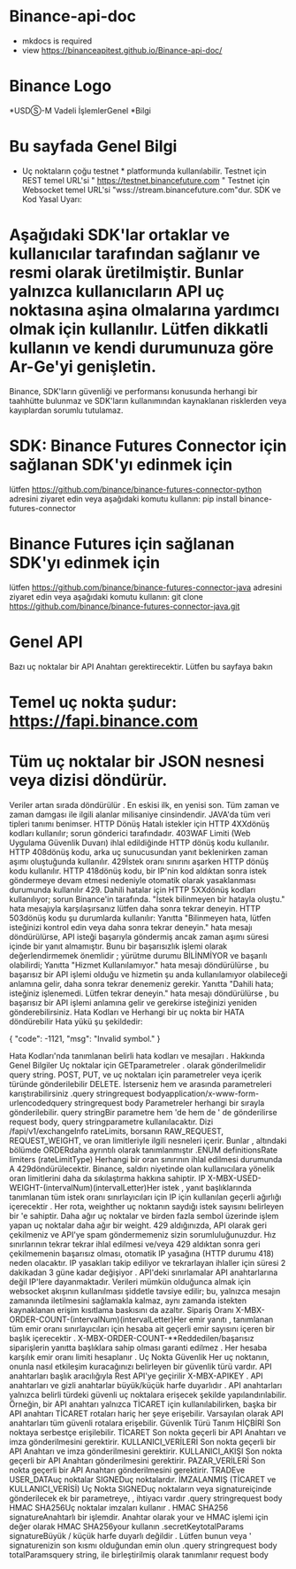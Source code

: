 # Binance-api-doc

* mkdocs is required 
* view https://binanceapitest.github.io/Binance-api-doc/

# Binance Logo
*USDⓈ-M Vadeli İşlemlerGenel *Bilgi

# Bu sayfada Genel Bilgi
* Uç noktaların çoğu testnet * platformunda kullanılabilir.
Testnet için REST temel URL'si " https://testnet.binancefuture.com "
Testnet için Websocket temel URL'si "wss://stream.binancefuture.com"dur.
SDK ve Kod 
Yasal Uyarı:

# Aşağıdaki SDK'lar ortaklar ve kullanıcılar tarafından sağlanır ve resmi olarak üretilmiştir. Bunlar yalnızca kullanıcıların API uç noktasına aşina olmalarına yardımcı olmak için kullanılır. Lütfen dikkatli kullanın ve kendi durumunuza göre Ar-Ge'yi genişletin.

Binance, SDK'ların güvenliği ve performansı konusunda herhangi bir taahhütte bulunmaz ve SDK'ların kullanımından kaynaklanan risklerden veya kayıplardan sorumlu tutulamaz.

# SDK: Binance Futures Connector için sağlanan SDK'yı edinmek için
lütfen https://github.com/binance/binance-futures-connector-python adresini ziyaret edin veya
aşağıdaki komutu kullanın:
pip install binance-futures-connector

# Binance Futures için sağlanan SDK'yı edinmek için
lütfen https://github.com/binance/binance-futures-connector-java adresini ziyaret edin veya
aşağıdaki komutu kullanın:
git clone https://github.com/binance/binance-futures-connector-java.git

# Genel API 
Bazı uç noktalar bir API Anahtarı gerektirecektir. Lütfen bu sayfaya bakın
# Temel uç nokta şudur: https://fapi.binance.com

# Tüm uç noktalar bir JSON nesnesi veya dizisi döndürür.
Veriler artan sırada döndürülür . En eskisi ilk, en yenisi son.
Tüm zaman ve zaman damgası ile ilgili alanlar milisaniye cinsindendir.
JAVA'da tüm veri tipleri tanımı benimser.
HTTP Dönüş 
Hatalı istekler için HTTP 4XXdönüş kodları kullanılır; sorun gönderici tarafındadır.
403WAF Limiti (Web Uygulama Güvenlik Duvarı) ihlal edildiğinde HTTP dönüş kodu kullanılır.
HTTP 408dönüş kodu, arka uç sunucusundan yanıt beklenirken zaman aşımı oluştuğunda kullanılır.
429İstek oranı sınırını aşarken HTTP dönüş kodu kullanılır.
HTTP 418dönüş kodu, bir IP'nin kod aldıktan sonra istek göndermeye devam etmesi nedeniyle otomatik olarak yasaklanması durumunda kullanılır 429.
Dahili hatalar için HTTP 5XXdönüş kodları kullanılıyor; sorun Binance'in tarafında.
"İstek bilinmeyen bir hatayla oluştu." hata mesajıyla karşılaşırsanız lütfen daha sonra tekrar deneyin.
HTTP 503dönüş kodu şu durumlarda kullanılır:
Yanıtta "Bilinmeyen hata, lütfen isteğinizi kontrol edin veya daha sonra tekrar deneyin." hata mesajı döndürülürse, API isteği başarıyla göndermiş ancak zaman aşımı süresi içinde bir yanıt almamıştır. Bunu bir başarısızlık işlemi olarak değerlendirmemek
önemlidir ; yürütme durumu BİLİNMİYOR ve başarılı olabilirdi;
Yanıtta "Hizmet Kullanılamıyor." hata mesajı döndürülürse , bu başarısız bir API işlemi olduğu ve hizmetin şu anda kullanılamıyor olabileceği anlamına gelir, daha sonra tekrar denemeniz gerekir.
Yanıtta "Dahili hata; isteğiniz işlenemedi. Lütfen tekrar deneyin." hata mesajı döndürülürse , bu başarısız bir API işlemi anlamına gelir ve gerekirse isteğinizi yeniden gönderebilirsiniz.
Hata Kodları ve 
Herhangi bir uç nokta bir HATA döndürebilir
Hata yükü şu şekildedir:

{
  "code": -1121,
  "msg": "Invalid symbol."
}

Hata Kodları'nda tanımlanan belirli hata kodları ve mesajları .
 Hakkında Genel Bilgiler
Uç noktalar için GETparametreler . olarak gönderilmelidir query string.
POST, PUT, ve uç noktaları için parametreler veya içerik türünde gönderilebilir DELETE. İsterseniz hem ve arasında parametreleri karıştırabilirsiniz .query stringrequest bodyapplication/x-www-form-urlencodedquery stringrequest body
Parametreler herhangi bir sırayla gönderilebilir.
query stringBir parametre hem 'de hem de ' de gönderilirse request body, query stringparametre kullanılacaktır.
Dizi /fapi/v1/exchangeInfo rateLimits, borsanın RAW_REQUEST, REQUEST_WEIGHT, ve oran limitleriyle ilgili nesneleri içerir. Bunlar , altındaki bölümde ORDERdaha ayrıntılı olarak tanımlanmıştır .ENUM definitionsRate limiters (rateLimitType)
Herhangi bir oran sınırının ihlal edilmesi durumunda A 429döndürülecektir.
Binance, saldırı niyetinde olan kullanıcılara yönelik oran limitlerini daha da sıkılaştırma hakkına sahiptir.
IP 
X-MBX-USED-WEIGHT-(intervalNum)(intervalLetter)Her istek , yanıt başlıklarında tanımlanan tüm istek oranı sınırlayıcıları için IP için kullanılan geçerli ağırlığı içerecektir .
Her rota, weighther uç noktanın saydığı istek sayısını belirleyen bir 'e sahiptir. Daha ağır uç noktalar ve birden fazla sembol üzerinde işlem yapan uç noktalar daha ağır bir weight.
429 aldığınızda, API olarak geri çekilmeniz ve API'ye spam göndermemeniz sizin sorumluluğunuzdur.
Hız sınırlarının tekrar tekrar ihlal edilmesi ve/veya 429 aldıktan sonra geri çekilmemenin başarısız olması, otomatik IP yasağına (HTTP durumu 418) neden olacaktır.
IP yasakları takip ediliyor ve tekrarlayan ihlaller için süresi 2 dakikadan 3 güne kadar değişiyor .
API'deki sınırlamalar API anahtarlarına değil IP'lere dayanmaktadır.
Verileri mümkün olduğunca almak için websocket akışının kullanılması şiddetle tavsiye edilir; bu, yalnızca mesajın zamanında iletilmesini sağlamakla kalmaz, aynı zamanda istekten kaynaklanan erişim kısıtlama baskısını da azaltır.
Sipariş Oranı 
X-MBX-ORDER-COUNT-(intervalNum)(intervalLetter)Her emir yanıtı , tanımlanan tüm emir oranı sınırlayıcıları için hesaba ait geçerli emir sayısını içeren bir başlık içerecektir .
X-MBX-ORDER-COUNT-**Reddedilen/başarısız siparişlerin yanıtta başlıklara sahip olması garanti edilmez .
Her hesaba karşılık emir oranı limiti hesaplanır .
Uç Nokta Güvenlik 
Her uç noktanın, onunla nasıl etkileşim kuracağınızı belirleyen bir güvenlik türü vardır.
API anahtarları başlık aracılığıyla Rest API'ye geçirilir X-MBX-APIKEY .
API anahtarları ve gizli anahtarlar büyük/küçük harfe duyarlıdır .
API anahtarları yalnızca belirli türdeki güvenli uç noktalara erişecek şekilde yapılandırılabilir. Örneğin, bir API anahtarı yalnızca TİCARET için kullanılabilirken, başka bir API anahtarı TİCARET rotaları hariç her şeye erişebilir.
Varsayılan olarak API anahtarları tüm güvenli rotalara erişebilir.
Güvenlik Türü	Tanım
HİÇBİRİ	Son noktaya serbestçe erişilebilir.
TİCARET	Son nokta geçerli bir API Anahtarı ve imza gönderilmesini gerektirir.
KULLANICI_VERİLERİ	Son nokta geçerli bir API Anahtarı ve imza gönderilmesini gerektirir.
KULLANICI_AKIŞI	Son nokta geçerli bir API Anahtarı gönderilmesini gerektirir.
PAZAR_VERİLERİ	Son nokta geçerli bir API Anahtarı gönderilmesini gerektirir.
TRADEve USER_DATAuç noktalar SIGNEDuç noktalardır.
İMZALANMIŞ (TİCARET ve KULLANICI_VERİSİ) Uç Nokta 
SIGNEDuç noktaların veya signatureiçinde gönderilecek ek bir parametreye, , ihtiyacı vardır .query stringrequest body
HMAC SHA256Uç noktalar imzaları kullanır . HMAC SHA256 signatureAnahtarlı bir işlemdir. Anahtar olarak your ve HMAC işlemi için değer olarak HMAC SHA256your kullanın .secretKeytotalParams
signatureBüyük / küçük harfe duyarlı değildir .
Lütfen bunun veya ' signaturenizin son kısmı olduğundan emin olun .query stringrequest body
totalParamsquery string, ile birleştirilmiş olarak tanımlanır request body
